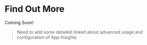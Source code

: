 # Find Out More 

Coming Soon!

> Need to add some detailed linked about advanced usage and configuration of App Insights
